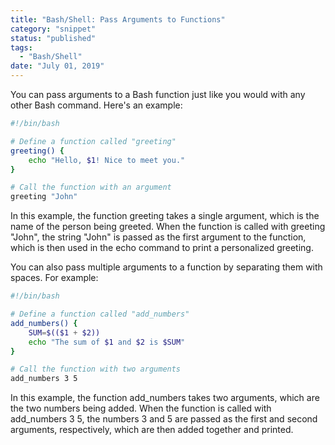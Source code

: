 ```yaml
---
title: "Bash/Shell: Pass Arguments to Functions"
category: "snippet"
status: "published"
tags:
  - "Bash/Shell"
date: "July 01, 2019"
---
```


You can pass arguments to a Bash function just like you would with any other Bash command. Here's an example:

```bash
#!/bin/bash

# Define a function called "greeting"
greeting() {
    echo "Hello, $1! Nice to meet you."
}

# Call the function with an argument
greeting "John"
```

In this example, the function greeting takes a single argument, which is the name of the person being greeted. When the function is called with greeting "John", the string "John" is passed as the first argument to the function, which is then used in the echo command to print a personalized greeting.

You can also pass multiple arguments to a function by separating them with spaces. For example:

```bash
#!/bin/bash

# Define a function called "add_numbers"
add_numbers() {
    SUM=$(($1 + $2))
    echo "The sum of $1 and $2 is $SUM"
}

# Call the function with two arguments
add_numbers 3 5
```

In this example, the function add_numbers takes two arguments, which are the two numbers being added. When the function is called with add_numbers 3 5, the numbers 3 and 5 are passed as the first and second arguments, respectively, which are then added together and printed.
